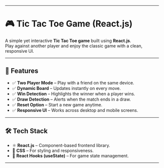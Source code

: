 

---
# 🎮 Tic Tac Toe Game (React.js)

A simple yet interactive **Tic Tac Toe game** built using **React.js**.  
Play against another player and enjoy the classic game with a clean, responsive UI.  

---

## 🚀 Features
- ✅ **Two Player Mode** – Play with a friend on the same device.  
- ✅ **Dynamic Board** – Updates instantly on every move.  
- ✅ **Win Detection** – Highlights the winner when a player wins.  
- ✅ **Draw Detection** – Alerts when the match ends in a draw.  
- ✅ **Reset Option** – Start a new game anytime.  
- ✅ **Responsive UI** – Works across desktop and mobile screens.  

---

## 🛠️ Tech Stack
- ⚛️ **React.js** – Component-based frontend library.  
- 🎨 **CSS** – For styling and responsiveness.  
- 🔄 **React Hooks (useState)** – For game state management.  

---



 
